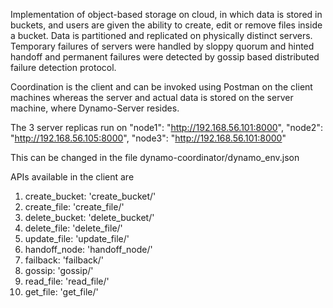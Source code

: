 Implementation of object-based storage on cloud, in which data is stored in buckets, and users are given the ability to create, edit or remove files inside a bucket.
Data is partitioned and replicated on physically distinct servers.
Temporary failures of servers were handled by sloppy quorum and hinted handoff and permanent failures were detected by gossip based distributed failure detection protocol.

Coordination is the client and can be invoked using Postman on the client machines whereas the server and actual data is stored on the server machine, where Dynamo-Server resides.

The 3 server replicas run on 
	"node1": "http://192.168.56.101:8000",
	"node2": "http://192.168.56.105:8000",
	"node3": "http://192.168.56.101:8000"
	
This can be changed in the file dynamo-coordinator/dynamo_env.json


APIs available in the client are

1. create_bucket: 'create_bucket/'
2. create_file: 'create_file/'
3. delete_bucket: 'delete_bucket/'
4. delete_file: 'delete_file/'
5. update_file: 'update_file/'
6. handoff_node: 'handoff_node/'
7. failback: 'failback/'
8. gossip: 'gossip/'
9. read_file: 'read_file/'
10. get_file: 'get_file/'
